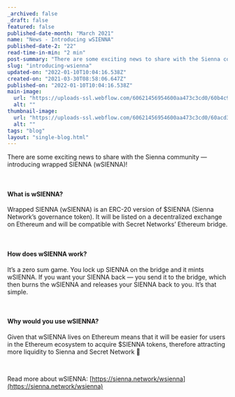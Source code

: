 ```yaml
---
_archived: false
_draft: false
featured: false
published-date-month: "March 2021"
name: "News - Introducing wSIENNA"
published-date-2: "22"
read-time-in-min: "2 min"
post-summary: "There are some exciting news to share with the Sienna community — introducing wrapped SIENNA (wSIENNA)!"
slug: "introducing-wsienna"
updated-on: "2022-01-10T10:04:16.538Z"
created-on: "2021-03-30T08:58:06.647Z"
published-on: "2022-01-10T10:04:16.538Z"
main-image:
  url: "https://uploads-ssl.webflow.com/60621456954600aa473c3cd0/60b4c9dff51b7065be08482d_Introducing%20wSIENNA%20Blog.jpg"
  alt: ""
thumbnail-image:
  url: "https://uploads-ssl.webflow.com/60621456954600aa473c3cd0/60acd3f6d7825a0752fb2d7d_Introducing%20wSIENNA%20Blog%20Thump.jpg"
  alt: ""
tags: "blog"
layout: "single-blog.html"
---
```


There are some exciting news to share with the Sienna community — introducing wrapped SIENNA (wSIENNA)!

‍

#### **What is wSIENNA?**‍

Wrapped SIENNA (wSIENNA) is an ERC-20 version of $SIENNA (Sienna Network’s governance token). It will be listed on a decentralized exchange on Ethereum and will be compatible with Secret Networks’ Ethereum bridge.

‍

#### **How does wSIENNA work?**

It’s a zero sum game. You lock up SIENNA on the bridge and it mints wSIENNA. If you want your SIENNA back — you send it to the bridge, which then burns the wSIENNA and releases your SIENNA back to you. It’s that simple.

‍

#### **Why would you use wSIENNA?**

Given that wSIENNA lives on Ethereum means that it will be easier for users in the Ethereum ecosystem to acquire $SIENNA tokens, therefore attracting more liquidity to Sienna and Secret Network 🚀

‍

Read more about wSIENNA: [https://sienna.network/wsienna](https://sienna.network/wsienna)
